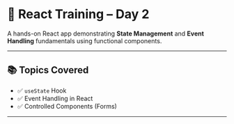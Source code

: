 # 🚀 React Training – Day 2

A hands-on React app demonstrating **State Management** and **Event Handling** fundamentals using functional components.

---

## 📚 Topics Covered

- ✅ `useState` Hook
- ✅ Event Handling in React
- ✅ Controlled Components (Forms)

---
